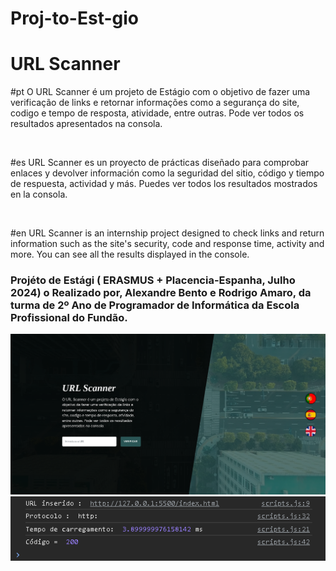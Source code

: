 # Proj-to-Est-gio

<h1>URL Scanner</h1>


<p>
#pt
O URL Scanner é um projeto de Estágio com o objetivo de fazer uma verificação de links e retornar informações como a segurança do site, codigo e tempo de resposta, atividade, entre outras. Pode ver todos os resultados apresentados na consola.
</p>

<br>

<p>
#es
URL Scanner es un proyecto de prácticas diseñado para comprobar enlaces y devolver información como la seguridad del sitio, código y tiempo de respuesta, actividad y más. Puedes ver todos los resultados mostrados en la consola.
</p>

<br>

<p>
#en
URL Scanner is an internship project designed to check links and return information such as the site's security, code and response time, activity and more. You can see all the results displayed in the console.
</p>

<h3>Projéto de Estági ( ERASMUS + Placencia-Espanha, Julho 2024) o Realizado por, Alexandre Bento e Rodrigo Amaro, da turma de 2º Ano de Programador de Informática da Escola Profissional do Fundão. </h3>

 <img src="assets/img/project.png" alt="">
 <img src="assets/img/output.png" alt="">